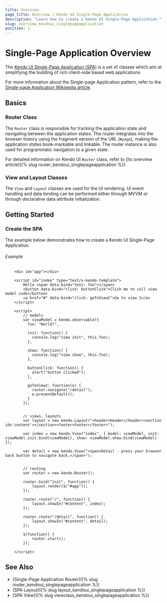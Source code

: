 ```yaml
---
title: Overview
page_title: Overview | Kendo UI Single-Page Application
description: "Learn how to create a Kendo UI Single-Page Application."
slug: overview_kendoui_singlepageapplication
position: 1
---
```


# Single-Page Application Overview

The [Kendo UI Single-Page Application (SPA)](http://demos.telerik.com/kendo-ui/spa/index) is a set of classes which aim at simplifying the building of rich client-side based web applications.

For more information about the Single-page Application pattern, refer to the [Single-page Application Wikipedia article](http://en.wikipedia.org/wiki/Single-page_application).

## Basics

### Router Class

The `Router` class is responsible for tracking the application state and navigating between the application states. The router integrates into the browser history using the fragment version of the URL (`#page`), making the application states book-markable and linkable. The router instance is also used for programmatic navigation to a given state.

For detailed information on Kendo UI `Router` class, refer to [its overview article]({% slug router_kendoui_singlepageapplication %}).

### View and Layout Classes

The `View` and `Layout` classes are used for the UI rendering. UI event handling and data binding can be performed either through MVVM or through declarative data attribute initialization.

## Getting Started

### Create the SPA

The example below demonstrates how to create a Kendo UI Single-Page Application.

###### Example

```dojo
    <div id="app"></div>

    <script id="index" type="text/x-kendo-template">
        Hello <span data-bind="text: foo"></span>
        <button data-bind="click: buttonClick">Click me to call view model code</button>
        <a href="#" data-bind="click: goToView2">Go to view 2</a>
    </script>

    <script>
        // models
      	var viewModel = kendo.observable({
          foo: "World!",

          init: function() {
            console.log("view init", this.foo);
          },

          show: function() {
            console.log("view show", this.foo);
          },

          buttonClick: function() {
            alert("button clicked");
          },

          goToView2: function(e) {
            router.navigate("/detail");
            e.preventDefault();
          }
        });


        // views, layouts
        var layout = new kendo.Layout("<header>Header</header><section id='content'></section><footer>Footer</footer>");

        var index = new kendo.View("index", { model: viewModel, init: viewModel.init.bind(viewModel), show: viewModel.show.bind(viewModel) });

        var detail = new kendo.View("<span>Detail - press your browser back button to navigate back.</span>");


        // routing
        var router = new kendo.Router();

      	router.bind("init", function() {
            layout.render($("#app"));
        });

        router.route("/", function() {
          	layout.showIn("#content", index);
        });

        router.route("/detail", function() {
          	layout.showIn("#content", detail);
        });

        $(function() {
            router.start();
        });

    </script>

```

## See Also

* [Single-Page Application Router]({% slug router_kendoui_singlepageapplication %})
* [SPA Layout]({% slug layout_kendoui_singlepageapplication %})
* [SPA View]({% slug viewclass_kendoui_singlepageapplication %})
